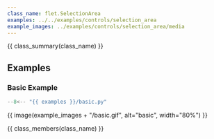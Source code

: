 ```yaml
---
class_name: flet.SelectionArea
examples: ../../examples/controls/selection_area
example_images: ../examples/controls/selection_area/media
---
```


{{ class_summary(class_name) }}

## Examples

### Basic Example

```python
--8<-- "{{ examples }}/basic.py"
```

{{ image(example_images + "/basic.gif", alt="basic", width="80%") }}


{{ class_members(class_name) }}
